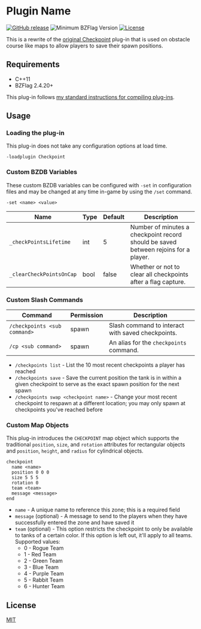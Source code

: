 # Plugin Name

[![GitHub release](https://img.shields.io/github/release/allejo/Checkpoint.svg)](https://github.com/allejo/Checkpoint/releases/latest)
![Minimum BZFlag Version](https://img.shields.io/badge/BZFlag-v2.4.0+-blue.svg)
[![License](https://img.shields.io/github/license/allejo/Checkpoint.svg)](LICENSE.md)

This is a rewrite of the [original Checkpoint](https://forums.bzflag.org/viewtopic.php?f=79&t=16273&p=158192) plug-in that is used on obstacle course like maps to allow players to save their spawn positions.

## Requirements

- C++11
- BZFlag 2.4.20+

This plug-in follows [my standard instructions for compiling plug-ins](https://github.com/allejo/docs.allejo.io/wiki/BZFlag-Plug-in-Distribution).

## Usage

### Loading the plug-in

This plug-in does not take any configuration options at load time.

```
-loadplugin Checkpoint
```

### Custom BZDB Variables

These custom BZDB variables can be configured with `-set` in configuration files and may be changed at any time in-game by using the `/set` command.

```
-set <name> <value>
```

| Name | Type | Default | Description |
| ---- | ---- | ------- | ----------- |
| `_checkPointsLifetime` | int | 5 | Number of minutes a checkpoint record should be saved between rejoins for a player. |
| `_clearCheckPointsOnCap` | bool | false | Whether or not to clear all checkpoints after a flag capture. |

### Custom Slash Commands

| Command | Permission | Description |
| ------- | ---------- | ----------- |
| `/checkpoints <sub command>` | spawn | Slash command to interact with saved checkpoints. |
| `/cp <sub command>` | spawn | An alias for the `checkpoints` command. |

- `/checkpoints list` - List the 10 most recent checkpoints a player has reached
- `/checkpoints save` - Save the current position the tank is in within a given checkpoint to serve as the exact spawn position for the next spawn
- `/checkpoints swap <checkpoint name>` - Change your most recent checkpoint to respawn at a different location; you may only spawn at checkpoints you've reached before

### Custom Map Objects

This plug-in introduces the `CHECKPOINT` map object which supports the traditional `position`, `size`, and `rotation` attributes for rectangular objects and `position`, `height`, and `radius` for cylindrical objects.

```text
checkpoint
  name <name>
  position 0 0 0
  size 5 5 5
  rotation 0
  team <team>
  message <message>
end
```

- `name` - A unique name to reference this zone; this is a required field
- `message` (optional) - A message to send to the players when they have successfully entered the zone and have saved it
- `team` (optional) - This option restricts the checkpoint to only be available to tanks of a certain color. If this option is left out, it'll apply to all teams. Supported values:
  - 0 - Rogue Team
  - 1 - Red Team
  - 2 - Green Team
  - 3 - Blue Team
  - 4 - Purple Team
  - 5 - Rabbit Team
  - 6 - Hunter Team

## License

[MIT](LICENSE.md)

